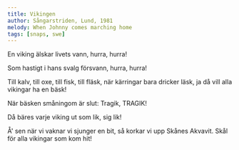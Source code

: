 ```yaml
---
title: Vikingen
author: Sångarstriden, Lund, 1981
melody: When Johnny comes marching home
tags: [snaps, swe]
---
```


En viking älskar livets vann,
hurra, hurra!

Som hastigt i hans svalg försvann,
hurra, hurra!

Till kalv, till oxe, till fisk, till fläsk,
när kärringar bara dricker läsk,
ja då vill alla vikingar ha en bäsk!

När bäsken småningom är slut:
Tragik, TRAGIK!

Då bäres varje viking ut
som lik, sig lik!

Å' sen när vi vaknar vi sjunger en bit,
så korkar vi upp Skånes Akvavit.
Skål för alla vikingar som kom hit!
